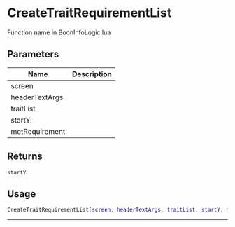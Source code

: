 # CreateTraitRequirementList

Function name in BoonInfoLogic.lua

## Parameters

| Name           | Description |
| -------------- | ----------- |
| screen         |             |
| headerTextArgs |             |
| traitList      |             |
| startY         |             |
| metRequirement |             |

## Returns

`startY`

## Usage

```lua
CreateTraitRequirementList(screen, headerTextArgs, traitList, startY, metRequirement)
```

---
